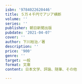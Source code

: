 ```yaml
---
isbn: '9784022620446'
title: ５万４千円でアジア横断
volume: ''
series: ''
publisher: 朝日新聞出版
pubdate: '2021-04-07'
cover: ''
author: 下川裕治／著
description: ''
price: '900'
genre: ''
target: 一般
format: 文庫
content: 日本文学、評論、随筆、その他

---
```

